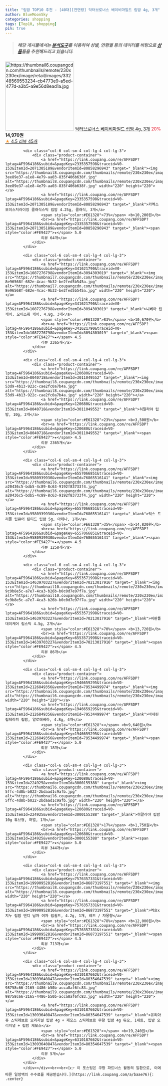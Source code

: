 ```yaml
---
title: "립밤 TOP10 추천 - [40대][전연령] 닥터브로너스 베이비마일드 립밤 4g, 3개"
author: BlueMoonSky
categories: shopping
tags: [Top10, shopping]
pin: true
---
```


> ##### 해당 게시물에서는 [**분석도구**](https://itemscout.io/)를 이용하여 **성별**, **연령별** 등의 데이터를 바탕으로 [**상품**](https://link.coupang.com/a/baae76)들을 추천해드리고 있습니다.
<div class="container"><div class="row">
            <div class="col-6 col-sm-4 col-lg-4 col-lg-3">
                <div class="product-container">
                    <a href="https://link.coupang.com/re/AFFSDP?lptag=AF5964186&subid=&pageKey=130666514&traceid=V0-153&itemId=19167892434&vendorItemId=70229782118" target="_blank"><img src="https://thumbnail6.coupangcdn.com/thumbnails/remote/230x230ex/image/retail/images/33248569553234-cb4773e9-a5ed-477d-a3b5-a9e56d8ead1a.jpg" alt="https://thumbnail6.coupangcdn.com/thumbnails/remote/230x230ex/image/retail/images/33248569553234-cb4773e9-a5ed-477d-a3b5-a9e56d8ead1a.jpg" width="220" height="220"></a>
                    <a href="https://link.coupang.com/re/AFFSDP?lptag=AF5964186&subid=&pageKey=130666514&traceid=V0-153&itemId=19167892434&vendorItemId=70229782118" target="_blank">닥터브로너스 베이비마일드 립밤 4g, 3개</a>
                    <span style="color:#E61328">20%</span> <b>14,970원</b>
                    <br><a href="https://link.coupang.com/re/AFFSDP?lptag=AF5964186&subid=&pageKey=130666514&traceid=V0-153&itemId=19167892434&vendorItemId=70229782118" target="_blank"><span style="color:#FE9427">★</span> 4.5
                    리뷰 45개</a>
                </div>
            </div>
            
            <div class="col-6 col-sm-4 col-lg-4 col-lg-3">
                <div class="product-container">
                    <a href="https://link.coupang.com/re/AFFSDP?lptag=AF5964186&subid=&pageKey=2335357598&traceid=V0-153&itemId=2071305189&vendorItemId=80858296943" target="_blank"><img src="https://thumbnail8.coupangcdn.com/thumbnails/remote/230x230ex/image/retail/images/3224913707019109-3ee89e37-a1e8-4e79-aa03-835f406b638f.jpg" alt="https://thumbnail8.coupangcdn.com/thumbnails/remote/230x230ex/image/retail/images/3224913707019109-3ee89e37-a1e8-4e79-aa03-835f406b638f.jpg" width="220" height="220"></a>
                    <a href="https://link.coupang.com/re/AFFSDP?lptag=AF5964186&subid=&pageKey=2335357598&traceid=V0-153&itemId=2071305189&vendorItemId=80858296943" target="_blank">카멕스 모이스처라이징 클래식스틱 립밤 4.25g, 클래식, 3개</a>
                    <span style="color:#E61328">73%</span> <b>10,200원</b>
                    <br><a href="https://link.coupang.com/re/AFFSDP?lptag=AF5964186&subid=&pageKey=2335357598&traceid=V0-153&itemId=2071305189&vendorItemId=80858296943" target="_blank"><span style="color:#FE9427">★</span> 5.0
                    리뷰 64개</a>
                </div>
            </div>
            
            <div class="col-6 col-sm-4 col-lg-4 col-lg-3">
                <div class="product-container">
                    <a href="https://link.coupang.com/re/AFFSDP?lptag=AF5964186&subid=&pageKey=341621790&traceid=V0-153&itemId=1087276798&vendorItemId=3094303019" target="_blank"><img src="https://thumbnail7.coupangcdn.com/thumbnails/remote/230x230ex/image/retail/images/790220337219420-8e96568f-682e-4cac-9b32-be2fed5b545a.jpg" alt="https://thumbnail7.coupangcdn.com/thumbnails/remote/230x230ex/image/retail/images/790220337219420-8e96568f-682e-4cac-9b32-be2fed5b545a.jpg" width="220" height="220"></a>
                    <a href="https://link.coupang.com/re/AFFSDP?lptag=AF5964186&subid=&pageKey=341621790&traceid=V0-153&itemId=1087276798&vendorItemId=3094303019" target="_blank">니베아 립케어, 모이스춰 케어, 4.8g, 3개</a>
                    <span style="color:#E61328">83%</span> <b>10,670원</b>
                    <br><a href="https://link.coupang.com/re/AFFSDP?lptag=AF5964186&subid=&pageKey=341621790&traceid=V0-153&itemId=1087276798&vendorItemId=3094303019" target="_blank"><span style="color:#FE9427">★</span> 4.5
                    리뷰 2365개</a>
                </div>
            </div>
            
            <div class="col-6 col-sm-4 col-lg-4 col-lg-3">
                <div class="product-container">
                    <a href="https://link.coupang.com/re/AFFSDP?lptag=AF5964186&subid=&pageKey=120680&traceid=V0-153&itemId=8040718&vendorItemId=3011049552" target="_blank"><img src="https://thumbnail8.coupangcdn.com/thumbnails/remote/230x230ex/image/product/image/vendoritem/2019/06/12/3011049552/2e185311-53d9-4b13-922c-cae2fc0a7b4a.jpg" alt="https://thumbnail8.coupangcdn.com/thumbnails/remote/230x230ex/image/product/image/vendoritem/2019/06/12/3011049552/2e185311-53d9-4b13-922c-cae2fc0a7b4a.jpg" width="220" height="220"></a>
                    <a href="https://link.coupang.com/re/AFFSDP?lptag=AF5964186&subid=&pageKey=120680&traceid=V0-153&itemId=8040718&vendorItemId=3011049552" target="_blank">히말라야 립밤, 10g, 2개</a>
                    <span style="color:#E61328">23%</span> <b>3,500원</b>
                    <br><a href="https://link.coupang.com/re/AFFSDP?lptag=AF5964186&subid=&pageKey=120680&traceid=V0-153&itemId=8040718&vendorItemId=3011049552" target="_blank"><span style="color:#FE9427">★</span> 4.5
                    리뷰 2365개</a>
                </div>
            </div>
            
            <div class="col-6 col-sm-4 col-lg-4 col-lg-3">
                <div class="product-container">
                    <a href="https://link.coupang.com/re/AFFSDP?lptag=AF5964186&subid=&pageKey=6557066851&traceid=V0-153&itemId=9580939930&vendorItemId=76865516141" target="_blank"><img src="https://thumbnail6.coupangcdn.com/thumbnails/remote/230x230ex/image/retail/images/4424264447259734-a20436c5-bdb5-4c89-8c63-9192f83733f4.jpg" alt="https://thumbnail6.coupangcdn.com/thumbnails/remote/230x230ex/image/retail/images/4424264447259734-a20436c5-bdb5-4c89-8c63-9192f83733f4.jpg" width="220" height="220"></a>
                    <a href="https://link.coupang.com/re/AFFSDP?lptag=AF5964186&subid=&pageKey=6557066851&traceid=V0-153&itemId=9580939930&vendorItemId=76865516141" target="_blank">럭스 트리플 립큐어 틴티드 립밤 5g, 아테나, 1개</a>
                    <span style="color:#E61328">35%</span> <b>14,820원</b>
                    <br><a href="https://link.coupang.com/re/AFFSDP?lptag=AF5964186&subid=&pageKey=6557066851&traceid=V0-153&itemId=9580939930&vendorItemId=76865516141" target="_blank"><span style="color:#FE9427">★</span> 4.5
                    리뷰 1258개</a>
                </div>
            </div>
            
            <div class="col-6 col-sm-4 col-lg-4 col-lg-3">
                <div class="product-container">
                    <a href="https://link.coupang.com/re/AFFSDP?lptag=AF5964186&subid=&pageKey=6553571998&traceid=V0-153&itemId=14639703227&vendorItemId=70213017916" target="_blank"><img src="https://thumbnail10.coupangcdn.com/thumbnails/remote/230x230ex/image/retail/images/728632753117335-9c9b8e5c-a7e7-4ca3-b26b-b0c0d7e97f7a.jpg" alt="https://thumbnail10.coupangcdn.com/thumbnails/remote/230x230ex/image/retail/images/728632753117335-9c9b8e5c-a7e7-4ca3-b26b-b0c0d7e97f7a.jpg" width="220" height="220"></a>
                    <a href="https://link.coupang.com/re/AFFSDP?lptag=AF5964186&subid=&pageKey=6553571998&traceid=V0-153&itemId=14639703227&vendorItemId=70213017916" target="_blank">비판톨 데이케어 립스틱 4.5g, 2개</a>
                    <span style="color:#E61328">70%</span> <b>13,720원</b>
                    <br><a href="https://link.coupang.com/re/AFFSDP?lptag=AF5964186&subid=&pageKey=6553571998&traceid=V0-153&itemId=14639703227&vendorItemId=70213017916" target="_blank"><span style="color:#FE9427">★</span> 4.5
                    리뷰 86개</a>
                </div>
            </div>
            
            <div class="col-6 col-sm-4 col-lg-4 col-lg-3">
                <div class="product-container">
                    <a href="https://link.coupang.com/re/AFFSDP?lptag=AF5964186&subid=&pageKey=1946659295&traceid=V0-153&itemId=2126849356&vendorItemId=79534499974" target="_blank"><img src="https://thumbnail6.coupangcdn.com/thumbnails/remote/230x230ex/image/vendor_inventory/1207/5c9203ef3d91b34d77cd8eff7491866d72375ae1150a4a889192c11e3ea8.jpg" alt="https://thumbnail6.coupangcdn.com/thumbnails/remote/230x230ex/image/vendor_inventory/1207/5c9203ef3d91b34d77cd8eff7491866d72375ae1150a4a889192c11e3ea8.jpg" width="220" height="220"></a>
                    <a href="https://link.coupang.com/re/AFFSDP?lptag=AF5964186&subid=&pageKey=1946659295&traceid=V0-153&itemId=2126849356&vendorItemId=79534499974" target="_blank">바세린 립테라피 립밤, 알로에베라, 4.8g, 4개</a>
                    <span style="color:#E61328"></span> <b>9,640원</b>
                    <br><a href="https://link.coupang.com/re/AFFSDP?lptag=AF5964186&subid=&pageKey=1946659295&traceid=V0-153&itemId=2126849356&vendorItemId=79534499974" target="_blank"><span style="color:#FE9427">★</span> 5.0
                    리뷰 18개</a>
                </div>
            </div>
            
            <div class="col-6 col-sm-4 col-lg-4 col-lg-3">
                <div class="product-container">
                    <a href="https://link.coupang.com/re/AFFSDP?lptag=AF5964186&subid=&pageKey=120680&traceid=V0-153&itemId=224925&vendorItemId=3000155388" target="_blank"><img src="https://thumbnail6.coupangcdn.com/thumbnails/remote/230x230ex/image/product/image/vendoritem/2019/06/10/3000155388/c6306afa-5ffc-4d8b-b022-2bdaad1c9afb.jpg" alt="https://thumbnail6.coupangcdn.com/thumbnails/remote/230x230ex/image/product/image/vendoritem/2019/06/10/3000155388/c6306afa-5ffc-4d8b-b022-2bdaad1c9afb.jpg" width="220" height="220"></a>
                    <a href="https://link.coupang.com/re/AFFSDP?lptag=AF5964186&subid=&pageKey=120680&traceid=V0-153&itemId=224925&vendorItemId=3000155388" target="_blank">히말라야 립밤 10g 튜브형, 허벌, 1개</a>
                    <span style="color:#E61328">17%</span> <b>1,750원</b>
                    <br><a href="https://link.coupang.com/re/AFFSDP?lptag=AF5964186&subid=&pageKey=120680&traceid=V0-153&itemId=224925&vendorItemId=3000155388" target="_blank"><span style="color:#FE9427">★</span> 5.0
                    리뷰 344개</a>
                </div>
            </div>
            
            <div class="col-6 col-sm-4 col-lg-4 col-lg-3">
                <div class="product-container">
                    <a href="https://link.coupang.com/re/AFFSDP?lptag=AF5964186&subid=&pageKey=7576357331&traceid=V0-153&itemId=19990952816&vendorItemId=86873197551" target="_blank"><img src="https://thumbnail8.coupangcdn.com/thumbnails/remote/230x230ex/image/vendor_inventory/ab4d/acc7d196585625e25c4bd4f7d5f6c4fd5835caead05a30f0b75e3b9d9a6a.png" alt="https://thumbnail8.coupangcdn.com/thumbnails/remote/230x230ex/image/vendor_inventory/ab4d/acc7d196585625e25c4bd4f7d5f6c4fd5835caead05a30f0b75e3b9d9a6a.png" width="220" height="220"></a>
                    <a href="https://link.coupang.com/re/AFFSDP?lptag=AF5964186&subid=&pageKey=7576357331&traceid=V0-153&itemId=19990952816&vendorItemId=86873197551" target="_blank">엑슬x지누 립밤 댄디 남자 여자 립쉴드, 4.2g, 1개, 레드 / 자몽향</a>
                    <span style="color:#E61328">78%</span> <b>12,000원</b>
                    <br><a href="https://link.coupang.com/re/AFFSDP?lptag=AF5964186&subid=&pageKey=7576357331&traceid=V0-153&itemId=19990952816&vendorItemId=86873197551" target="_blank"><span style="color:#FE9427">★</span> 4.5
                    리뷰 713개</a>
                </div>
            </div>
            
            <div class="col-6 col-sm-4 col-lg-4 col-lg-3">
                <div class="product-container">
                    <a href="https://link.coupang.com/re/AFFSDP?lptag=AF5964186&subid=&pageKey=6310187662&traceid=V0-153&itemId=13093640847&vendorItemId=80354647539" target="_blank"><img src="https://thumbnail9.coupangcdn.com/thumbnails/remote/230x230ex/image/retail/images/1839517209459528-98758c66-2165-4486-b50b-acca8af6fc83.jpg" alt="https://thumbnail9.coupangcdn.com/thumbnails/remote/230x230ex/image/retail/images/1839517209459528-98758c66-2165-4486-b50b-acca8af6fc83.jpg" width="220" height="220"></a>
                    <a href="https://link.coupang.com/re/AFFSDP?lptag=AF5964186&subid=&pageKey=6310187662&traceid=V0-153&itemId=13093640847&vendorItemId=80354647539" target="_blank">유리아쥬 스틱레브르 오리지널 립밤 4g + 제모스 스틱레브르 무향 립밤 4g 듀오, 1세트, 립밤 오리지널 + 립밤 제모스</a>
                    <span style="color:#E61328"></span> <b>19,240원</b>
                    <br><a href="https://link.coupang.com/re/AFFSDP?lptag=AF5964186&subid=&pageKey=6310187662&traceid=V0-153&itemId=13093640847&vendorItemId=80354647539" target="_blank"><span style="color:#FE9427">★</span> 5.0
                    리뷰 5개</a>
                </div>
            </div>
            </div></div><br><br>[👉 이 포스팅은 쿠팡 파트너스 활동의 일환으로, 이에 따른 일정액의 수수료를 제공받습니다.](https://link.coupang.com/a/baae76){: .center}
